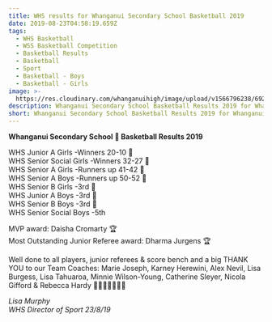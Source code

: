 ```yaml
---
title: WHS results for Whanganui Secondary School Basketball 2019
date: 2019-08-23T04:58:19.659Z
tags:
  - WHS Basketball
  - WSS Basketball Competition
  - Basketball Results
  - Basketball
  - Sport
  - Basketball - Boys
  - Basketball - Girls
image: >-
  https://res.cloudinary.com/whanganuihigh/image/upload/v1566796238/69262835_1327489654066804_5419617208445698048_n.jpg
description: Whanganui Secondary School Basketball Results 2019 for Whanganui High School.
short: Whanganui Secondary School Basketball Results 2019 for Whanganui High School.
---
```

**Whanganui Secondary School 🏀 Basketball Results 2019**

WHS Junior A Girls -Winners 20-10 🥇  
WHS Senior Social Girls -Winners 32-27 🥇  
WHS Senior A Girls -Runners up 41-42 🥈  
WHS Senior A Boys -Runners up 50-52 🥈  
WHS Senior B Girls -3rd 🥉  
WHS Junior A Boys -3rd 🥉  
WHS Senior B Boys -3rd 🥉  
WHS Senior Social Boys -5th

MVP award: Daisha Cromarty 🏆  
Most Outstanding Junior Referee award: Dharma Jurgens 🏆

Well done to all players, junior referees & score bench and a big THANK YOU to our Team Coaches: Marie Joseph, Karney Herewini, Alex Nevil, Lisa Burgess, Lisa Tahuaroa, Minnie Wilson-Young, Catherine Sleyer, Nicola Gifford & Rebecca Hardy ⛹🏽‍♀️🏀⛹🏼‍♂️

_Lisa Murphy_  
_WHS Director of Sport 23/8/19_
